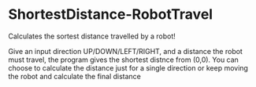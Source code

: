 # ShortestDistance-RobotTravel
Calculates the sortest distance travelled by a robot!

Give an input direction UP/DOWN/LEFT/RIGHT, and a distance the robot must travel, the program gives the shortest distnce from (0,0).
You can choose to calculate the distance just for a single direction or keep moving the robot and calculate the final distance


